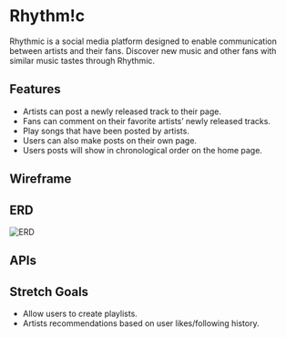 # Rhythm!c
Rhythmic is a social media platform designed to enable communication between artists and their fans. Discover new music and other fans with similar music tastes through Rhythmic. 

## Features
- Artists can post a newly released track to their page.
- Fans can comment on their favorite artists’ newly released tracks.
- Play songs that have been posted by artists.
- Users can also make posts on their own page.
- Users posts will show in chronological order on the home page.

## Wireframe

## ERD
![ERD](https://user-images.githubusercontent.com/117141950/225721535-cf0a26a3-870f-458d-ae7b-a9f5a7181091.jpg)

## APIs

## Stretch Goals
- Allow users to create playlists.
- Artists recommendations based on user likes/following history.
